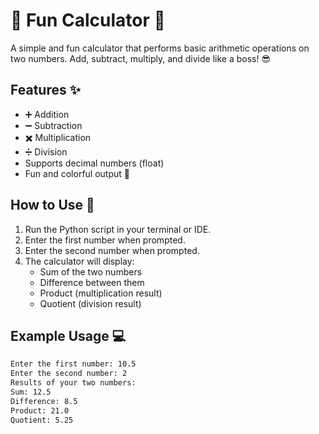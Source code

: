 # 🎉 Fun Calculator 🎉

A simple and fun calculator that performs basic arithmetic operations on two numbers. Add, subtract, multiply, and divide like a boss! 😎

## Features ✨
- ➕ Addition
- ➖ Subtraction
- ✖️ Multiplication
- ➗ Division
- Supports decimal numbers (float)
- Fun and colorful output 🎨

## How to Use 🚀
1. Run the Python script in your terminal or IDE.
2. Enter the first number when prompted.
3. Enter the second number when prompted.
4. The calculator will display:
   - Sum of the two numbers
   - Difference between them
   - Product (multiplication result)
   - Quotient (division result)

## Example Usage 💻
```bash
Enter the first number: 10.5
Enter the second number: 2
Results of your two numbers:
Sum: 12.5
Difference: 8.5
Product: 21.0
Quotient: 5.25
